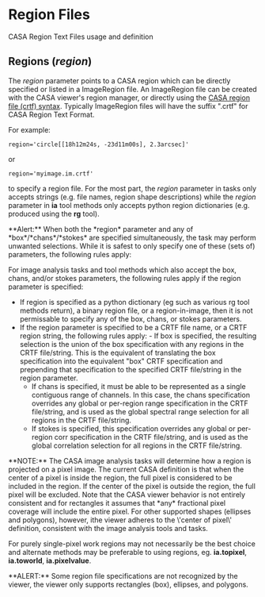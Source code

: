 

# Region Files 

CASA Region Text Files usage and definition

## Regions (*region*)

The *region* parameter points to a CASA region which can be directly specified or listed in a ImageRegion file. An ImageRegion file can be created with the CASA viewer's region manager, or directly using the [CASA region file (crtf) syntax](https://casa.nrao.edu/casadocs-devel/stable/imaging/image-analysis/region-file-format). Typically ImageRegion files will have the suffix \".crtf\" for CASA Region Text Format.

For example:

```
region='circle[[18h12m24s, -23d11m00s], 2.3arcsec]'
```

or

```
region='myimage.im.crtf'
```

to specify a region file. For the most part, the *region* parameter in tasks only accepts strings (e.g. file names, region shape descriptions) while the *region* parameter in **ia** tool methods only accepts python region dictionaries (e.g. produced using the **rg** tool).

 

<div class="alert alert-warning">
**Alert:** When both the *region* parameter and any of *box*/*chans*/*stokes* are specified simultaneously, the task may perform unwanted selections. While it is safest to only specify one of these (sets of) parameters, the following rules apply:
</div>

For image analysis tasks and tool methods which also accept the box, chans, and/or stokes parameters, the following rules apply if the region parameter is specified:

-   If region is specified as a python dictionary (eg such as various rg tool methods return), a binary region file, or a region-in-image, then it is not permissable to specify any of the box, chans, or stokes parameters.
-   If the region parameter is specified to be a CRTF file name, or a CRTF region    string, the following rules apply:    -   If box is specified, the resulting selection is the union of the box specification with any regions in the CRTF file/string. This is the equivalent of translating the box specification into the equivalent \"box\" CRTF specification and prepending that specification to the specified CRTF file/string in the region parameter.
    -   If chans is specified, it must be able to be represented as a single contiguous range of channels. In this case, the chans specification overrides any global or per-region range specification in the CRTF file/string, and is used as the global spectral range selection for all regions in the CRTF file/string.
    -   If stokes is specified, this specification overrides any global or per-region corr specification in the CRTF file/string, and is used as the global correlation selection for all regions in the CRTF file/string.

<div class="alert alert-info">
**NOTE:** The CASA image analysis tasks will determine how a region is projected on a pixel image. The current CASA definition is that when the center of a pixel is inside the region, the full pixel is considered to be included in the region.  If the center of the pixel is outside the region, the full pixel will be excluded. Note that the CASA viewer behavior is not entirely consistent and for rectangles it assumes that *any* fractional pixel coverage will include the entire pixel. For other supported shapes (ellipses and polygons), however, ithe viewer adheres to the \'center of pixel\' definition, consistent with the image analysis tools and tasks. 

For purely single-pixel work regions may not necessarily be the best choice and alternate methods may be preferable to using regions, eg. **ia.topixel**, **ia.toworld**, **ia.pixelvalue**.
</div>

<div class="alert alert-warning">
**ALERT:** Some region file specifications are not recognized by the viewer, the viewer only supports rectangles (box), ellipses, and polygons.
</div>

 

 

 

